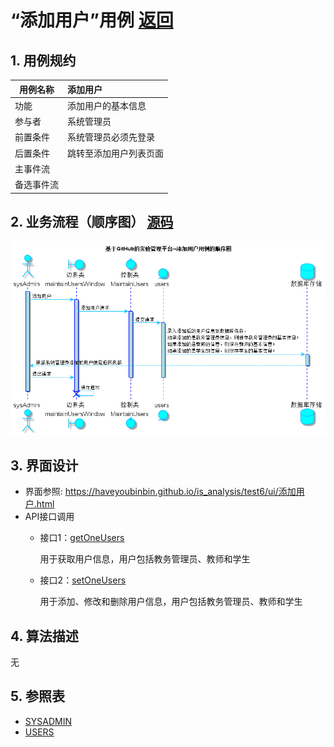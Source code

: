 ﻿<!-- markdownlint-disable MD033-->
<!-- 禁止MD033类型的警告 https://www.npmjs.com/package/markdownlint -->

# “添加用户”用例 [返回](../README.md)
## 1. 用例规约

|用例名称|添加用户|
|-------|:-------------|
|功能|添加用户的基本信息|
|参与者|系统管理员|
|前置条件|系统管理员必须先登录|
|后置条件|跳转至添加用户列表页面|
|主事件流||
|备选事件流| |

## 2. 业务流程（顺序图） [源码](../src/sequence添加用户.puml)
![sequence1](../image/sequence添加用户.png)

## 3. 界面设计
- 界面参照: https://haveyoubinbin.github.io/is_analysis/test6/ui/添加用户.html
- API接口调用
    - 接口1：[getOneUsers](../接口/getOneUsers.md)

        用于获取用户信息，用户包括教务管理员、教师和学生

    - 接口2：[setOneUsers](../接口/setOneUsers.md)

        用于添加、修改和删除用户信息，用户包括教务管理员、教师和学生

## 4. 算法描述
无

## 5. 参照表
- [SYSADMIN](../数据库设计.md/#SYSADMIN)
- [USERS](../数据库设计.md/#USERS)
